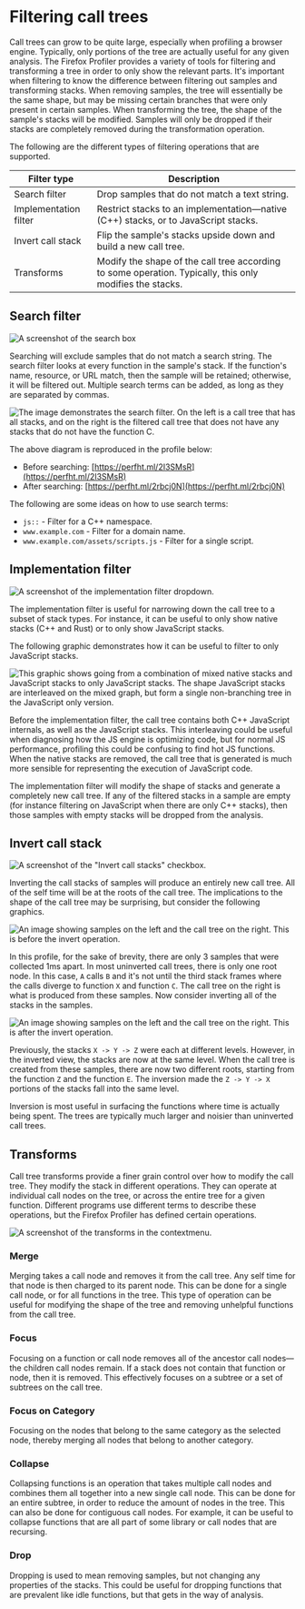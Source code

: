 # Filtering call trees

Call trees can grow to be quite large, especially when profiling a browser engine. Typically, only portions of the tree are actually useful for any given analysis. The Firefox Profiler provides a variety of tools for filtering and transforming a tree in order to only show the relevant parts. It's important when filtering to know the difference between filtering out samples and transforming stacks. When removing samples, the tree will essentially be the same shape, but may be missing certain branches that were only present in certain samples. When transforming the tree, the shape of the sample's stacks will be modified. Samples will only be dropped if their stacks are completely removed during the transformation operation.

The following are the different types of filtering operations that are supported.

| Filter type | Description |
| ----------- | ----------- |
| Search filter | Drop samples that do not match a text string. |
| Implementation filter | Restrict stacks to an implementation—native (C++) stacks, or to JavaScript stacks. |
| Invert call stack | Flip the sample's stacks upside down and build a new call tree. |
| Transforms | Modify the shape of the call tree according to some operation. Typically, this only modifies the stacks. |

## Search filter

![A screenshot of the search box](./images/search-2022-06-16.png)

Searching will exclude samples that do not match a search string. The search filter looks at every function in the sample's stack. If the function's name, resource, or URL match, then the sample will be retained; otherwise, it will be filtered out. Multiple search terms can be added, as long as they are separated by commas.

![The image demonstrates the search filter. On the left is a call tree that has all stacks, and on the right is the filtered call tree that does not have any stacks that do not have the function C.](./images/filter-search.svg)

The above diagram is reproduced in the profile below:

* Before searching: [https://perfht.ml/2I3SMsR](https://perfht.ml/2I3SMsR)
* After searching: [https://perfht.ml/2rbcj0N](https://perfht.ml/2rbcj0N)

The following are some ideas on how to use search terms:

 * `js::` - Filter for a C++ namespace.
 * `www.example.com` - Filter for a domain name.
 * `www.example.com/assets/scripts.js` - Filter for a single script.

## Implementation filter

![A screenshot of the implementation filter dropdown.](./images/implementation-2022-06-16.png)

The implementation filter is useful for narrowing down the call tree to a subset of stack types. For instance, it can be useful to only show native stacks (C++ and Rust) or to only show JavaScript stacks.

The following graphic demonstrates how it can be useful to filter to only JavaScript stacks.

![This graphic shows going from a combination of mixed native stacks and JavaScript stacks to only JavaScript stacks. The shape JavaScript stacks are interleaved on the mixed graph, but form a single non-branching tree in the JavaScript only version.](./images/implementation-filter.svg)

Before the implementation filter, the call tree contains both C++ JavaScript internals, as well as the JavaScript stacks. This interleaving could be useful when diagnosing how the JS engine is optimizing code, but for normal JS performance, profiling this could be confusing to find hot JS functions. When the native stacks are removed, the call tree that is generated is much more sensible for representing the execution of JavaScript code.

The implementation filter will modify the shape of stacks and generate a completely new call tree. If any of the filtered stacks in a sample are empty (for instance filtering on JavaScript when there are only C++ stacks), then those samples with empty stacks will be dropped from the analysis.

## Invert call stack

![A screenshot of the "Invert call stacks" checkbox.](./images/invert-2022-06-16.png)

Inverting the call stacks of samples will produce an entirely new call tree. All of the self time will be at the roots of the call tree. The implications to the shape of the call tree may be surprising, but consider the following graphics.

![An image showing samples on the left and the call tree on the right. This is before the invert operation.](./images/invert-before.svg)

In this profile, for the sake of brevity, there are only 3 samples that were collected 1ms apart. In most uninverted call trees, there is only one root node. In this case, `A` calls `B` and it's not until the third stack frames where the calls diverge to function `X` and function `C`. The call tree on the right is what is produced from these samples. Now consider inverting all of the stacks in the samples.

![An image showing samples on the left and the call tree on the right. This is after the invert operation.](./images/invert-after.svg)

Previously, the stacks `X -> Y -> Z` were each at different levels. However, in the inverted view, the stacks are now at the same level. When the call tree is created from these samples, there are now two different roots, starting from the function `Z` and the function `E`. The inversion made the `Z -> Y -> X` portions of the stacks fall into the same level.

Inversion is most useful in surfacing the functions where time is actually being spent. The trees are typically much larger and noisier than uninverted call trees.

## Transforms

Call tree transforms provide a finer grain control over how to modify the call tree. They modify the stack in different operations. They can operate at individual call nodes on the tree, or across the entire tree for a given function. Different programs use different terms to describe these operations, but the Firefox Profiler has defined certain operations.

![A screenshot of the transforms in the contextmenu.](./images/transforms-2022-06-16.png)

### Merge

Merging takes a call node and removes it from the call tree. Any self time for that node is then charged to its parent node. This can be done for a single call node, or for all functions in the tree. This type of operation can be useful for modifying the shape of the tree and removing unhelpful functions from the call tree.

### Focus

Focusing on a function or call node removes all of the ancestor call nodes—the children call nodes remain. If a stack does not contain that function or node, then it is removed. This effectively focuses on a subtree or a set of subtrees on the call tree.

### Focus on Category

Focusing on the nodes that belong to the same category as the selected node, thereby merging all nodes that belong to another category.

### Collapse

Collapsing functions is an operation that takes multiple call nodes and combines them all together into a new single call node. This can be done for an entire subtree, in order to reduce the amount of nodes in the tree. This can also be done for contiguous call nodes. For example, it can be useful to collapse functions that are all part of some library or call nodes that are recursing.

### Drop

Dropping is used to mean removing samples, but not changing any properties of the stacks. This could be useful for dropping functions that are prevalent like idle functions, but that gets in the way of analysis.
